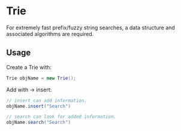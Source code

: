 # Trie

For extremely fast prefix/fuzzy string searches, a data structure and associated algorithms are required.

## Usage

Create a Trie with:

``` Java
Trie objName = new Trie();
```
Add with -> insert:

``` Java
// insert can add information.
objName.insert("Search")
```

``` Java
// search can look for added information.
objName.search("Search")
```
